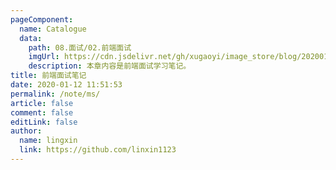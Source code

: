 ```yaml
---
pageComponent:
  name: Catalogue
  data:
    path: 08.面试/02.前端面试
    imgUrl: https://cdn.jsdelivr.net/gh/xugaoyi/image_store/blog/20200112120340.png
    description: 本章内容是前端面试学习笔记。
title: 前端面试笔记
date: 2020-01-12 11:51:53
permalink: /note/ms/
article: false
comment: false
editLink: false
author:
  name: lingxin
  link: https://github.com/linxin1123
---
```

